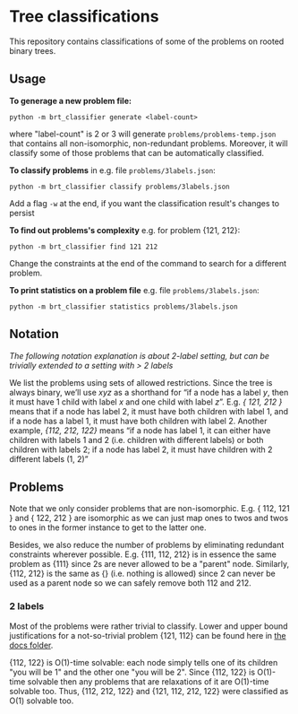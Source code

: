 # Tree classifications

This repository contains classifications of some of the problems on rooted binary trees.

## Usage

**To generage a new problem file:**

```
python -m brt_classifier generate <label-count>
```

where "label-count" is 2 or 3 will generate `problems/problems-temp.json` that contains all non-isomorphic, non-redundant problems. Moreover, it will classify some of those problems that can be automatically classified.

**To classify problems** in e.g. file `problems/3labels.json`:

```
python -m brt_classifier classify problems/3labels.json
```

Add a flag `-w` at the end, if you want the classification result's changes to persist

**To find out problems's complexity** e.g. for problem {121, 212}:

```
python -m brt_classifier find 121 212
```

Change the constraints at the end of the command to search for a different problem.

**To print statistics on a problem file** e.g. file `problems/3labels.json`:

```
python -m brt_classifier statistics problems/3labels.json
```

## Notation

_The following notation explanation is about 2-label setting, but can be trivially extended to a setting with > 2 labels_

We list the problems using sets of allowed restrictions. Since the tree is always binary, we’ll use _xyz_ as a shorthand for “if a node has a label _y_, then it must have 1 child with label _x_ and one child with label _z_”. E.g. _{ 121, 212 }_ means that if a node has label 2, it must have both children with label 1, and if a node has a label 1, it must have both children with label 2. Another example, _{112, 212, 122}_ means “if a node has label 1, it can either have children with labels 1 and 2 (i.e. children with different labels) or both children with labels 2; if a node has label 2, it must have children with 2 different labels (1, 2)”

## Problems

Note that we only consider problems that are non-isomorphic. E.g. { 112, 121 } and { 122, 212 } are isomorphic as we can just map ones to twos and twos to ones in the former instance to get to the latter one.

Besides, we also reduce the number of problems by eliminating redundant constraints wherever possible. E.g. {111, 112, 212} is in essence the same problem as {111} since 2s are never allowed to be a "parent" node. Similarly, {112, 212} is the same as {} (i.e. nothing is allowed) since 2 can never be used as a parent node so we can safely remove both 112 and 212.

### 2 labels

Most of the problems were rather trivial to classify. Lower and upper bound justifications for a not-so-trivial problem {121, 112} can be found here in [the docs folder](https://github.com/AleksTeresh/tree-classifications/tree/master/docs).

{112, 122} is O(1)-time solvable: each node simply tells one of its children "you will be 1" and the other one "you will be 2". Since {112, 122} is O(1)-time solvable then any problems that are relaxations of it are O(1)-time solvable too. Thus, {112, 212, 122} and {121, 112, 212, 122} were classified as O(1) solvable too.
